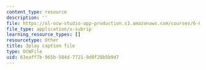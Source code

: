 ```yaml
---
content_type: resource
description: ''
file: https://ol-ocw-studio-app-production.s3.amazonaws.com/courses/6-0001-introduction-to-computer-science-and-programming-in-python-fall-2016/63eaff7b965b584d77219d0f28b5b9d7_8s0d87sjy1A.srt
file_type: application/x-subrip
learning_resource_types: []
resourcetype: Other
title: 3play caption file
type: OCWFile
uid: 63eaff7b-965b-584d-7721-9d0f28b5b9d7
---
```

